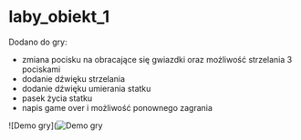 # laby_obiekt_1

Dodano do gry:
- zmiana pocisku na obracające się gwiazdki oraz możliwość strzelania 3 pociskami
- dodanie dźwięku strzelania
- dodanie dźwięku umierania statku
- pasek życia statku
- napis game over i możliwość ponownego zagrania 


![Demo gry](![Demo gry](https://raw.githubusercontent.com/Zochaaa/laby_obiekt_1/main/laby_obiekt/results/laby_obiekt.gif)





